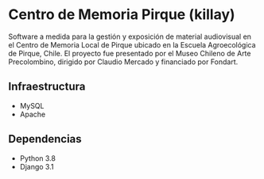 # Centro de Memoria Pirque (killay)

Software a medida para la gestión y exposición de material audiovisual en el Centro de Memoria Local de Pirque ubicado en la Escuela Agroecológica de Pirque, Chile. El proyecto fue presentado por el Museo Chileno de Arte Precolombino, dirigido por Claudio Mercado y financiado por Fondart.

## Infraestructura

- MySQL
- Apache

## Dependencias

- Python 3.8
- Django 3.1

